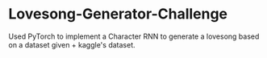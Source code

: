# Lovesong-Generator-Challenge
Used PyTorch to implement a Character RNN to generate a lovesong based on a dataset given + kaggle's dataset.
